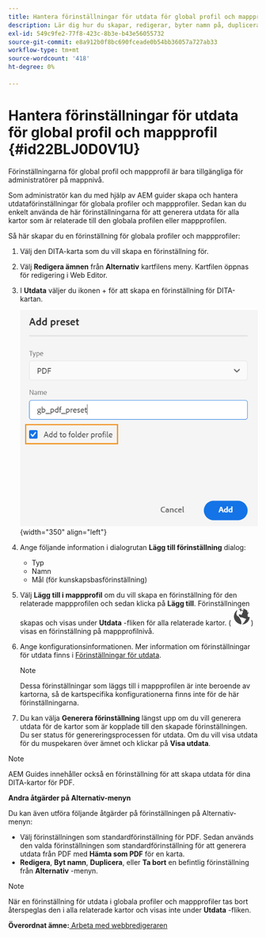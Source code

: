 ```yaml
---
title: Hantera förinställningar för utdata för global profil och mappprofil
description: Lär dig hur du skapar, redigerar, byter namn på, duplicerar och tar bort förinställningar för utdata i global profil och mappprofil som administrativa användare i AEM.
exl-id: 549c9fe2-77f8-423c-8b3e-b43e56055732
source-git-commit: e8a912b0f8bc690fceade0b54bb36057a727ab33
workflow-type: tm+mt
source-wordcount: '418'
ht-degree: 0%

---
```


# Hantera förinställningar för utdata för global profil och mappprofil {#id22BLJ0D0V1U}

Förinställningarna för global profil och mappprofil är bara tillgängliga för administratörer på mappnivå.

Som administratör kan du med hjälp av AEM guider skapa och hantera utdataförinställningar för globala profiler och mappprofiler. Sedan kan du enkelt använda de här förinställningarna för att generera utdata för alla kartor som är relaterade till den globala profilen eller mappprofilen.

Så här skapar du en förinställning för globala profiler och mappprofiler:

1. Välj den DITA-karta som du vill skapa en förinställning för.
1. Välj **Redigera ämnen** från **Alternativ** kartfilens meny. Kartfilen öppnas för redigering i Web Editor.
1. I **Utdata** väljer du ikonen + för att skapa en förinställning för DITA-kartan.

   ![](images/add-global-output-preset.png){width="350" align="left"}

1. Ange följande information i dialogrutan **Lägg till förinställning** dialog:
   - Typ
   - Namn
   - Mål \(för kunskapsbasförinställning\)
1. Välj **Lägg till i mappprofil** om du vill skapa en förinställning för den relaterade mappprofilen och sedan klicka på **Lägg till**. Förinställningen skapas och visas under **Utdata** -fliken för alla relaterade kartor. \( ![](images/global-preset-icon.svg)\) visas en förinställning på mappprofilnivå.
1. Ange konfigurationsinformationen. Mer information om förinställningar för utdata finns i [Förinställningar för utdata](./generate-output-understand-presets.md).

   >[!NOTE]
   >
   > Dessa förinställningar som läggs till i mappprofilen är inte beroende av kartorna, så de kartspecifika konfigurationerna finns inte för de här förinställningarna.

1. Du kan välja **Generera förinställning** längst upp om du vill generera utdata för de kartor som är kopplade till den skapade förinställningen. Du ser status för genereringsprocessen för utdata. Om du vill visa utdata för du muspekaren över ämnet och klickar på **Visa utdata**.

>[!NOTE]
>
> AEM Guides innehåller också en förinställning för att skapa utdata för dina DITA-kartor för PDF.

**Andra åtgärder på Alternativ-menyn**

Du kan även utföra följande åtgärder på förinställningen på Alternativ-menyn:

- Välj förinställningen som standardförinställning för PDF. Sedan används den valda förinställningen som standardförinställning för att generera utdata från PDF med **Hämta som PDF** för en karta.
- **Redigera**, **Byt namn**, **Duplicera**, eller **Ta bort** en befintlig förinställning från **Alternativ** -menyn.

>[!NOTE]
>
> När en förinställning för utdata i globala profiler och mappprofiler tas bort återspeglas den i alla relaterade kartor och visas inte under **Utdata** -fliken.

**Överordnat ämne:**[ Arbeta med webbredigeraren](web-editor.md)
